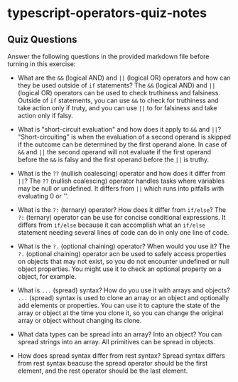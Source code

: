 # typescript-operators-quiz-notes

## Quiz Questions

Answer the following questions in the provided markdown file before turning in this exercise:

- What are the `&&` (logical AND) and `||` (logical OR) operators and how can they be used outside of `if` statements?
  The `&&` (logical AND) and `||` (logical OR) operators can be used to check truthiness and falsiness. Outside of `if` statements, you can use `&&` to check for truthiness and take action only if truty, and you can use `||` to for falsiness and take action only if falsy.

- What is "short-circuit evaluation" and how does it apply to `&&` and `||`?
  "Short-circuiting" is when the evaluation of a second operand is skipped if the outcome can be determined by the first operand alone. In case of `&&` and `||` the second operand will not evaluate if the first operand before the `&&` is falsy and the first operand before the `||` is truthy.

- What is the `??` (nullish coalescing) operator and how does it differ from `||`?
  The `??` (nullish coalescing) operator handles tasks where variables may be null or undefined. It differs from `||` which runs into pitfalls with evaluating 0 or ''.

- What is the `?:` (ternary) operator? How does it differ from `if/else`?
  The `?:` (ternary) operator can be use for concise conditional expressions. It differs from `if/else` because it can accomplish what an `if/else` statement needing several lines of code can do in only one line of code.

- What is the `?.` (optional chaining) operator? When would you use it?
  The `?.` (optional chaining) operator acn be used to safely access properties on objects that may not exist, so you do not encounter undefined or null object properties. You might use it to check an optional property on a object, for example.

- What is `...` (spread) syntax? How do you use it with arrays and objects?
  `...` (spread) syntax is used to clone an array or an object and optionally add elements or properties. You can use it to capture the state of the array or object at the time you clone it, so you can change the original array or object without changing its clone.

- What data types can be spread into an array? Into an object?
  You can spread strings into an array. All primitives can be spread in objects.

- How does spread syntax differ from rest syntax?
  Spread syntax differs from rest syntax beacuse the spread operator should be the first element, and the rest operator should be the last element.
